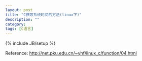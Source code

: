 ```yaml
---
layout: post
title: "C获取系统时间的方法(linux下)"
description: ""
category: 
tags: [C语言]
---
```

{% include JB/setup %}

Reference: http://net.pku.edu.cn/~yhf/linux_c/function/04.html


